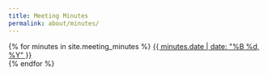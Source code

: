 ```yaml
---
title: Meeting Minutes
permalink: about/minutes/
---
```


{% for minutes in site.meeting_minutes %}
  <a href='/about/minutes/{{minutes.date | date: "%Y-%m-%d"}}/'>{{ minutes.date | date: "%B %d, %Y" }}</a>
  <br>
{% endfor %}
